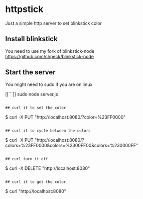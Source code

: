 httpstick
=========

Just a simple http server to set blinkstick color

## Install blinkstick
You need to use my fork of blinkstick-node https://github.com/chpeck/blinkstick-node

## Start the server
You might need to sudo if you are on linux

[[```]]
sudo node server.js
```

## curl it to set the color
```
$ curl -X PUT "http://localhost:8080/?color=%23FF0000"
```

## curl it to cycle between the colors
```
$ curl -X PUT
"http://localhost:8080/?colors=%23FF0000&colors=%2300FF00&colors=%230000FF"
```

## curl turn it off
```
$ curl -X DELETE "http://localhost:8080"
```

## curl it to get the color
```
$ curl "http://localhost:8080"
```

